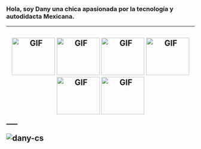 ### Hola, soy Dany una chica apasionada por la tecnología y autodidacta Mexicana.
___
<h2 Lenguajes y herramientas />
<div align='center'>
<img height = "100px" width = "115px" alt="GIF" src="https://media.giphy.com/media/XAxylRMCdpbEWUAvr8/giphy.gif" />
<img height = "100px" width = "115px" alt="GIF" src="https://media.giphy.com/media/fsEaZldNC8A1PJ3mwp/giphy.gif" />
<img height = "100px" width = "115px" alt="GIF" src = "https://media.giphy.com/media/ln7z2eWriiQAllfVcn/giphy.gif" />
<img height = "100px" width = "115px" alt="GIF" src = "https://media.giphy.com/media/kH1DBkPNyZPOk0BxrM/giphy.gif" />
<img height = "100px" width = "115px" alt="GIF" src ="https://media.giphy.com/media/Ri2TUcKlaOcaDBxFpY/giphy.gif" />
<img height = "100px" width = "115px" alt="GIF" src="https://media.giphy.com/media/iFmw13LV1hHhViPPWz/giphy.gif" />
</div>
___


![dany-cs](https://github-readme-stats.vercel.app/api?username=dany-cs&show_icons=true&theme=radical)
 

<!--
**dany-cs/dany-cs** is a ✨ _special_ ✨ repository because its `README.md` (this file) appears on your GitHub profile.

Here are some ideas to get you started:

- 🔭 I’m currently working on ...
- 🌱 I’m currently learning ...
- 👯 I’m looking to collaborate on ...
- 🤔 I’m looking for help with ...
- 💬 Ask me about ...
- 📫 How to reach me: ...
- 😄 Pronouns: ...
- ⚡ Fun fact: ...
-->
 
